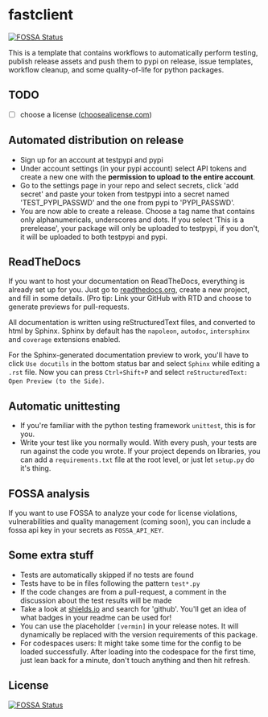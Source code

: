 # fastclient
[![FOSSA Status](https://app.fossa.com/api/projects/git%2Bgithub.com%2Fleonhma%2Ffastclient.svg?type=shield)](https://app.fossa.com/projects/git%2Bgithub.com%2Fleonhma%2Ffastclient?ref=badge_shield)


This is a template that contains workflows to automatically perform testing, publish release assets and push them to pypi on release, issue templates, workflow cleanup, and some quality-of-life for python packages.

## TODO

- [ ] choose a license ([choosealicense.com](https://choosealicense.com))

## Automated distribution on release

* Sign up for an account at testpypi and pypi
* Under account settings (in your pypi account) select API tokens and create a new one with the **permission to upload to the entire account**.
* Go to the settings page in your repo and select secrets, click 'add secret' and paste your token from testpypi into a secret named 'TEST_PYPI_PASSWD' and the one from pypi to 'PYPI_PASSWD'.
* You are now able to create a release. Choose a tag name that contains only alphanumericals, underscores and dots. If you select 'This is a prerelease', your package will only be uploaded to testpypi, if you don't, it will be uploaded to both testpypi and pypi.

## ReadTheDocs

If you want to host your documentation on ReadTheDocs, everything is already set up for you. Just go to [readthedocs.org](readthedocs.org), create a new project, and fill in some details. (Pro tip: Link your GitHub with RTD and choose to generate previews for pull-requests.

All documentation is written using reStructuredText files, and converted to html by Sphinx. Sphinx by default has the `napoleon`, `autodoc`, `intersphinx` and `coverage` extensions enabled.

For the Sphinx-generated documentation preview to work, you'll have to click `Use docutils` in the bottom status bar and select `Sphinx` while editing a `.rst` file. Now you can press `Ctrl+Shift+P` and select `reStructuredText: Open Preview (to the Side)`.

## Automatic unittesting

* If you're familiar with the python testing framework `unittest`, this is for you.
* Write your test like you normally would. With every push, your tests are run against the code you wrote. If your project depends on libraries, you can add a `requirements.txt` file at the root level, or just let `setup.py` do it's thing.

## FOSSA analysis

If you want to use FOSSA to analyze your code for license violations, vulnerabilities and quality management (coming soon), you can include a fossa api key in your secrets as `FOSSA_API_KEY`.

## Some extra stuff

* Tests are automatically skipped if no tests are found
* Tests have to be in files following the pattern `test*.py`
* If the code changes are from a pull-request, a comment in the discussion about the test results will be made
* Take a look at [shields.io](shields.io) and search for 'github'. You'll get an idea of what badges in your readme can be used for!
* You can use the placeholder `[vermin]` in your release notes. It will dynamically be replaced with the version requirements of this package.
* For codespaces users: It might take some time for the config to be loaded successfully. After loading into the codespace for the first time, just lean back for a minute, don't touch anything and then hit refresh.


## License
[![FOSSA Status](https://app.fossa.com/api/projects/git%2Bgithub.com%2Fleonhma%2Ffastclient.svg?type=large)](https://app.fossa.com/projects/git%2Bgithub.com%2Fleonhma%2Ffastclient?ref=badge_large)